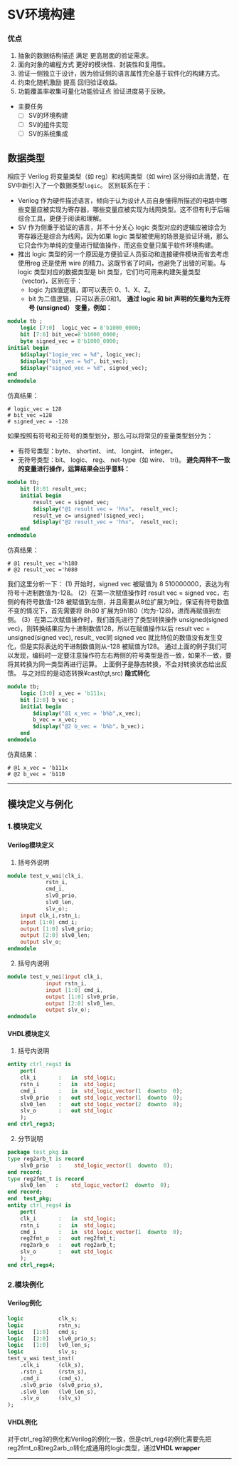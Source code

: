 # SV环境构建
### 优点
1. 抽象的数据结构描述 满足 更高层面的验证需求。
2. 面向对象的编程方式 更好的模块性、封装性和复用性。
3. 验证一侧独立于设计，因为验证侧的语言属性完全基于软件化的构建方式。
4. 约束化随机激励 提高 回归验证收益。
5. 功能覆盖率收集可量化功能验证点 验证进度易于反映。
* 主要任务
    - [ ] SV的环境构建
    - [ ] SV的组件实现
    - [ ] SV的系统集成
## 数据类型
相应于 Verilog 将变量类型（如 reg）和线网类型（如 wire) 区分得如此清楚，在SV中新引入了一个数据类型`logic`。
区别联系在于：
* Verilog 作为硬件描述语言，倾向于认为设计人员自身懂得所描述的电路中哪些变量应被实现为寄存器，哪些变量应被实现为线网类型。这不但有利于后端综合工具，更便于阅读和理解。
* SV 作为侧重于验证的语言，并不十分关心 logic 类型对应的逻辑应被综合为寄存器还是综合为线网，因为如果 logic 类型被使用的场景是验证环境，那么它只会作为单纯的变量进行赋值操作，而这些变量只属于软件环境构建。
* 推出 logic 类型的另一个原因是方便验证人员驱动和连接硬件模块而省去考虑使用reg 还是使用 wire 的精力。这既节省了时间，也避免了出错的可能。与logic 类型对应的数据类型是 bit 类型，它们均可用来构建矢量类型（vector)，区别在于：
    * logic 为四值逻辑，即可以表示 0、1、X、Z。
    * bit 为二值逻辑，只可以表示0和1。
**通过 logic 和 bit 声明的矢量均为无符号 (unsigned） 变量，例如：**
```systemverilog
module tb ;
    logic [7:0]  logic_vec = 8'b1000_0000;
    bit [7:0] bit_vec=8'b1000_0000;
    byte signed_vec = 8'b1000_0000;
initial begin
    $display("1ogie_vec = %d", logic_vec);
    $display("bit_vec = %d", bit_vec);
    $display("signed_vec = %d", signed_vec);
end
endmodule
```
仿真结果：
```shell
# logic_vec = 128
# bit_vec =128
# signed_vec = -128
```
如果按照有符号和无符号的类型划分，那么可以将常见的变量类型划分为：
* 有符号类型：byte、 shortint、 int、 longint、 integer。
* 无符号类型：bit、 logic、 reg、 net-type（如 wire、 tri)。
**避免两种不一致的变量进行操作，运算结果会出乎意料：**
```systemverilog
module tb;
    bit [8:01 result_vec;
    initial begin
        result_vec = signed_vec;
        $display("@1 result vec = 'h%x"， result_vec);
        result_ve c= unsigned'(signed_vec);
        $display("@2 result_vec = 'h%x"， result_vec);
    end
endmodule
```
仿真结果：
```shell
# @1 result_vec ='h180
# @2 result_vec ='h080
```
我们这里分析一下：
(1) 开始时，signed vec 被赋值为 8 510000000，表达为有符号十进制数值为-128。
(2）在第一次赋值操作时 result vec = signed vec，右侧的有符号数值-128 被赋值到左侧，并且需要从8位扩展为9位，保证有符号数值不变的情况下，首先需要将 8h80 扩展为9h180（均为-128)，进而再赋值到左侧。
(3）在第二次赋值操作时，我们首先进行了类型转换操作 unsigned(signed vec)，则转换结果应为十进制数值128，所以在赋值操作以后 result vec = unsigned(signed vec), result_ vec同 signed vec 就比特位的数值没有发生变化，但是实际表达的干进制数值则从-128 被赋值为128。
通过上面的例子我们可以发现，编码时一定要注意操作符左右两侧的符号类型是否一致，如果不一致，要将其转换为同一类型再进行运算。
上面例子是静态转换，不会对转换状态给出反馈。
与之对应的是动态转换¥cast(tgt,src)
**隐式转化**
```systemverilog
module tb;
    logic [3:0] x_vec = 'b111x;
    bit [2:0] b_vec ;
    initial begin
        $display("@1 x_vec = 'b%b",x_vec);
        b_vec = x_vec;
        $display("@2 b_vec = 'b%b"，b_vec)；
    end
endmodule
```
仿真结果：
```shell
# @1 x_vec = 'b111x
# @2 b_vec = 'b110
```

-----

## 模块定义与例化
### 1.模块定义
#### Verilog模块定义
1. 括号外说明
```verilog
module test_v_wai(clk_i,
            rstn_i,
            cmd_i,
            slv0_prio,
            slv0_len,
            slv_o);
    input clk_i,rstn_i;
    input [1:0] cmd_i;
    output [1:0] slv0_prio;
    output [2:0] slv0_len;
    output slv_o;
endmodule
```
2. 括号内说明
```verilog
module test_v_nei(input clk_i,
            input rstn_i,
            input [1:0] cmd_i,
            output [1:0] slv0_prio,
            output [2:0] slv0_len,
            output slv_o);
endmodule
```
#### VHDL模块定义
1. 括号内说明
```vhdl
entity ctrl_regs3 is
    port(
    clk_i       :   in  std_logic;
    rstn_i      :   in  std_logic;
    cmd_i       :   in  std_logic_vector(1  downto  0);
    slv0_prio   :   out std_logic_vector(1  downto  0);
    slv0_len    :   out std_logic_vector(2  downto  0);
    slv_o       :   out std_logic
    );
end ctrl_regs3;
```
2. 分节说明
```vhdl
package test_pkg is
type reg2arb_t is record
    slv0_prio   :    std_logic_vector(1  downto  0);
end record;
type reg2fmt_t is record
    slv0_len   :    std_logic_vector(2  downto  0);
end record;
end  test_pkg;
entity ctrl_regs4 is
    port(
    clk_i       :   in  std_logic;
    rstn_i      :   in  std_logic;
    cmd_i       :   in  std_logic_vector(1  downto  0);
    reg2fmt_o   :   out reg2fmt_t;
    reg2arb_o   :   out reg2arb_t;
    slv_o       :   out std_logic
    );
end ctrl_regs4;
```
### 2.模块例化
#### Verilog例化
```systemverilog
logic           clk_s;
logic           rstn_s;
logic   [1:0]   cmd_s;
logic   [2:0]   slv0_prio_s;
logic   [1:0]   lv0_len_s;
logic           slv_s;
test_v_wai test_inst(
    .clk_i      (clk_s),
    .rstn_i     (rstn_s),
    .cmd_i      (cmd_s),
    .slv0_prio  (slv0_prio_s),
    .slv0_len   (lv0_len_s),
    .slv_o      (slv_s)
);
```
#### VHDL例化
对于ctrl_reg3的例化和Verilog的例化一致，但是ctrl_reg4的例化需要先把reg2fmt_o和reg2arb_o转化成通用的logic类型，通过**VHDL wrapper**

-----
